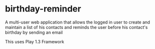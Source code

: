 # birthday-reminder
A multi-user web application that allows the logged in user to create and maintain a list of his contacts and reminds the user before his contact's birthday by sending an email

This uses Play 1.3 Framework
